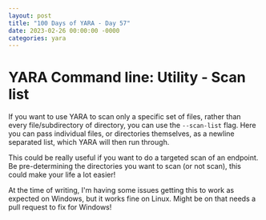 ```yaml
---
layout: post
title: "100 Days of YARA - Day 57"
date: 2023-02-26 00:00:00 -0000
categories: yara
---
```


# YARA Command line: Utility - Scan list
If you want to use YARA to scan only a specific set of files, rather than every file/subdirectory of directory, you can use the `--scan-list` flag. Here you can pass individual files, or directories themselves, as a newline separated list, which YARA will then run through.

This could be really useful if you want to do a targeted scan of an endpoint. Be pre-determining the directories you want to scan (or not scan), this could make your life a lot easier!

At the time of writing, I'm having some issues getting this to work as expected on Windows, but it works fine on Linux. Might be on that needs a pull request to fix for Windows!
